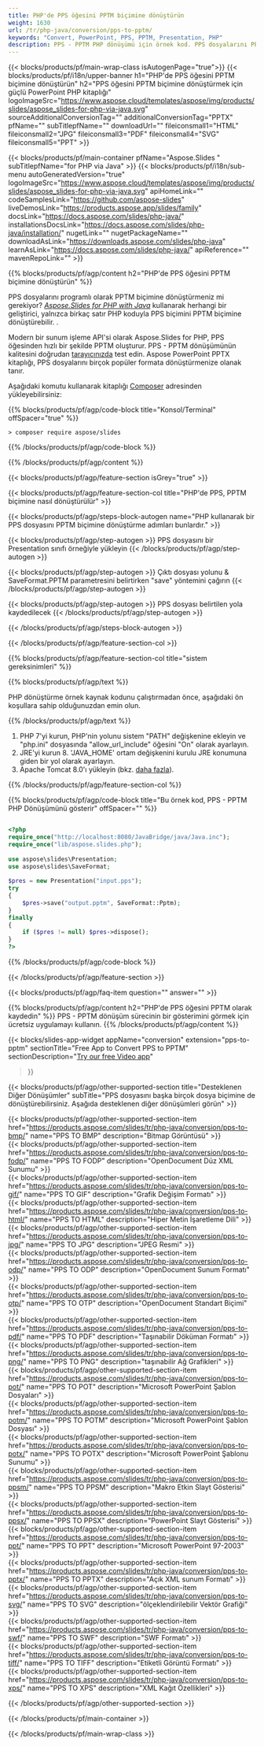```yaml
---
title: PHP'de PPS öğesini PPTM biçimine dönüştürün
weight: 1630
url: /tr/php-java/conversion/pps-to-pptm/ 
keywords: "Convert, PowerPoint, PPS, PPTM, Presentation, PHP"
description: PPS - PPTM PHP dönüşümü için örnek kod. PPS dosyalarını PPTM dosyalarına toplu olarak dönüştürmek için PowerPoint PHP API'sini kullanın.
---
```


{{< blocks/products/pf/main-wrap-class isAutogenPage="true">}}
{{< blocks/products/pf/i18n/upper-banner h1="PHP'de PPS öğesini PPTM biçimine dönüştürün" h2="PPS öğesini PPTM biçimine dönüştürmek için güçlü PowerPoint PHP kitaplığı" logoImageSrc="https://www.aspose.cloud/templates/aspose/img/products/slides/aspose_slides-for-php-via-java.svg" sourceAdditionalConversionTag="" additionalConversionTag="PPTX" pfName="" subTitlepfName="" downloadUrl="" fileiconsmall1="HTML" fileiconsmall2="JPG" fileiconsmall3="PDF" fileiconsmall4="SVG" fileiconsmall5="PPT" >}}

{{< blocks/products/pf/main-container pfName="Aspose.Slides " subTitlepfName="for PHP via Java" >}}
{{< blocks/products/pf/i18n/sub-menu autoGeneratedVersion="true" logoImageSrc="https://www.aspose.cloud/templates/aspose/img/products/slides/aspose_slides-for-php-via-java.svg" apiHomeLink="" codeSamplesLink="https://github.com/aspose-slides" liveDemosLink="https://products.aspose.app/slides/family" docsLink="https://docs.aspose.com/slides/php-java/" installationsDocsLink="https://docs.aspose.com/slides/php-java/installation/" nugetLink="" nugetPackageName="" downloadAsLink="https://downloads.aspose.com/slides/php-java" learnAsLink="https://docs.aspose.com/slides/php-java/" apiReference="" mavenRepoLink="" >}}

{{% blocks/products/pf/agp/content h2="PHP'de PPS öğesini PPTM biçimine dönüştürün" %}}

PPS dosyalarını programlı olarak PPTM biçimine dönüştürmeniz mi gerekiyor? [*Aspose.Slides for PHP with Java*](https://products.aspose.com/slides/tr/php-java/) kullanarak herhangi bir geliştirici, yalnızca birkaç satır PHP koduyla PPS biçimini PPTM biçimine dönüştürebilir. .

Modern bir sunum işleme API'si olarak Aspose.Slides for PHP, PPS öğesinden hızlı bir şekilde PPTM oluşturur. PPS - PPTM dönüşümünün kalitesini doğrudan [tarayıcınızda](https://products.aspose.app/slides/conversion) test edin. Aspose PowerPoint PPTX kitaplığı, PPS dosyalarını birçok popüler formata dönüştürmenize olanak tanır.

Aşağıdaki komutu kullanarak kitaplığı [Composer](https://packagist.org/packages/aspose/slides) adresinden yükleyebilirsiniz:

{{% blocks/products/pf/agp/code-block title="Konsol/Terminal" offSpacer="true" %}}

```console
> composer require aspose/slides 

```

{{% /blocks/products/pf/agp/code-block %}}

{{% /blocks/products/pf/agp/content %}}

{{< blocks/products/pf/agp/feature-section isGrey="true" >}}

{{< blocks/products/pf/agp/feature-section-col title="PHP'de PPS, PPTM biçimine nasıl dönüştürülür" >}}

{{< blocks/products/pf/agp/steps-block-autogen name="PHP kullanarak bir PPS dosyasını PPTM biçimine dönüştürme adımları bunlardır." >}}

{{< blocks/products/pf/agp/step-autogen >}}
PPS dosyasını bir Presentation sınıfı örneğiyle yükleyin
{{< /blocks/products/pf/agp/step-autogen >}}

{{< blocks/products/pf/agp/step-autogen >}}
Çıktı dosyası yolunu & SaveFormat.PPTM parametresini belirtirken "save" yöntemini çağırın
{{< /blocks/products/pf/agp/step-autogen >}}

{{< blocks/products/pf/agp/step-autogen >}}
PPS dosyası belirtilen yola kaydedilecek
{{< /blocks/products/pf/agp/step-autogen >}}

{{< /blocks/products/pf/agp/steps-block-autogen >}}

{{< /blocks/products/pf/agp/feature-section-col >}}

{{% blocks/products/pf/agp/feature-section-col title="sistem gereksinimleri" %}}

{{% blocks/products/pf/agp/text %}}

 PHP dönüştürme örnek kaynak kodunu çalıştırmadan önce, aşağıdaki ön koşullara sahip olduğunuzdan emin olun.

{{% /blocks/products/pf/agp/text %}}

1. PHP 7'yi kurun, PHP'nin yolunu sistem "PATH" değişkenine ekleyin ve "php.ini" dosyasında "allow_url_include" öğesini "On" olarak ayarlayın.
1. JRE'yi kurun 8. 'JAVA_HOME' ortam değişkenini kurulu JRE konumuna giden bir yol olarak ayarlayın.
1. Apache Tomcat 8.0'ı yükleyin (bkz. [daha fazla](https://docs.aspose.com/slides/php-java/installation/)). 

{{% /blocks/products/pf/agp/feature-section-col %}}

{{% blocks/products/pf/agp/code-block title="Bu örnek kod, PPS - PPTM PHP Dönüşümünü gösterir" offSpacer="" %}}

```php

<?php
require_once("http://localhost:8080/JavaBridge/java/Java.inc");
require_once("lib/aspose.slides.php");
 
use aspose\slides\Presentation;
use aspose\slides\SaveFormat;
 
$pres = new Presentation("input.pps");
try
{
    $pres->save("output.pptm", SaveFormat::Pptm);
}
finally
{
    if ($pres != null) $pres->dispose();
}
?>

```
{{% /blocks/products/pf/agp/code-block %}}

{{< /blocks/products/pf/agp/feature-section >}}

{{< blocks/products/pf/agp/faq-item question="" answer="" >}}
 
{{% blocks/products/pf/agp/content h2="PHP'de PPS öğesini PPTM olarak kaydedin" %}}
PPS - PPTM dönüşüm sürecinin bir gösterimini görmek için ücretsiz uygulamayı kullanın. 
{{% /blocks/products/pf/agp/content %}}

<!-- aboutfile Starts -->

{{< blocks/slides-app-widget 
appName="conversion"
extension="pps-to-pptm"
sectionTitle="Free App to Convert PPS to PPTM" 
sectionDescription="[Try our free Video app](https://products.aspose.app/slides/video/)" 
>}}

<!-- aboutfile Ends -->

{{< blocks/products/pf/agp/other-supported-section title="Desteklenen Diğer Dönüşümler" subTitle="PPS dosyasını başka birçok dosya biçimine de dönüştürebilirsiniz. Aşağıda desteklenen diğer dönüşümleri görün" >}}

{{< blocks/products/pf/agp/other-supported-section-item href="https://products.aspose.com/slides/tr/php-java/conversion/pps-to-bmp/" name="PPS TO BMP" description="Bitmap Görüntüsü" >}}  
{{< blocks/products/pf/agp/other-supported-section-item href="https://products.aspose.com/slides/tr/php-java/conversion/pps-to-fodp/" name="PPS TO FODP" description="OpenDocument Düz XML Sunumu" >}}  
{{< blocks/products/pf/agp/other-supported-section-item href="https://products.aspose.com/slides/tr/php-java/conversion/pps-to-gif/" name="PPS TO GIF" description="Grafik Değişim Formatı" >}}  
{{< blocks/products/pf/agp/other-supported-section-item href="https://products.aspose.com/slides/tr/php-java/conversion/pps-to-html/" name="PPS TO HTML" description="Hiper Metin İşaretleme Dili" >}}  
{{< blocks/products/pf/agp/other-supported-section-item href="https://products.aspose.com/slides/tr/php-java/conversion/pps-to-jpg/" name="PPS TO JPG" description="JPEG Resmi" >}}  
{{< blocks/products/pf/agp/other-supported-section-item href="https://products.aspose.com/slides/tr/php-java/conversion/pps-to-odp/" name="PPS TO ODP" description="OpenDocument Sunum Formatı" >}}  
{{< blocks/products/pf/agp/other-supported-section-item href="https://products.aspose.com/slides/tr/php-java/conversion/pps-to-otp/" name="PPS TO OTP" description="OpenDocument Standart Biçimi" >}}  
{{< blocks/products/pf/agp/other-supported-section-item href="https://products.aspose.com/slides/tr/php-java/conversion/pps-to-pdf/" name="PPS TO PDF" description="Taşınabilir Döküman Formatı" >}}  
{{< blocks/products/pf/agp/other-supported-section-item href="https://products.aspose.com/slides/tr/php-java/conversion/pps-to-png/" name="PPS TO PNG" description="taşınabilir Ağ Grafikleri" >}}  
{{< blocks/products/pf/agp/other-supported-section-item href="https://products.aspose.com/slides/tr/php-java/conversion/pps-to-pot/" name="PPS TO POT" description="Microsoft PowerPoint Şablon Dosyaları" >}}  
{{< blocks/products/pf/agp/other-supported-section-item href="https://products.aspose.com/slides/tr/php-java/conversion/pps-to-potm/" name="PPS TO POTM" description="Microsoft PowerPoint Şablon Dosyası" >}}  
{{< blocks/products/pf/agp/other-supported-section-item href="https://products.aspose.com/slides/tr/php-java/conversion/pps-to-potx/" name="PPS TO POTX" description="Microsoft PowerPoint Şablonu Sunumu" >}}  
{{< blocks/products/pf/agp/other-supported-section-item href="https://products.aspose.com/slides/tr/php-java/conversion/pps-to-ppsm/" name="PPS TO PPSM" description="Makro Etkin Slayt Gösterisi" >}}  
{{< blocks/products/pf/agp/other-supported-section-item href="https://products.aspose.com/slides/tr/php-java/conversion/pps-to-ppsx/" name="PPS TO PPSX" description="PowerPoint Slayt Gösterisi" >}}  
{{< blocks/products/pf/agp/other-supported-section-item href="https://products.aspose.com/slides/tr/php-java/conversion/pps-to-ppt/" name="PPS TO PPT" description="Microsoft PowerPoint 97-2003" >}}  
{{< blocks/products/pf/agp/other-supported-section-item href="https://products.aspose.com/slides/tr/php-java/conversion/pps-to-pptx/" name="PPS TO PPTX" description="Açık XML sunum Formatı" >}}  
{{< blocks/products/pf/agp/other-supported-section-item href="https://products.aspose.com/slides/tr/php-java/conversion/pps-to-svg/" name="PPS TO SVG" description="ölçeklendirilebilir Vektör Grafiği" >}}  
{{< blocks/products/pf/agp/other-supported-section-item href="https://products.aspose.com/slides/tr/php-java/conversion/pps-to-swf/" name="PPS TO SWF" description="SWF Formatı" >}}  
{{< blocks/products/pf/agp/other-supported-section-item href="https://products.aspose.com/slides/tr/php-java/conversion/pps-to-tiff/" name="PPS TO TIFF" description="Etiketli Görüntü Formatı" >}}  
{{< blocks/products/pf/agp/other-supported-section-item href="https://products.aspose.com/slides/tr/php-java/conversion/pps-to-xps/" name="PPS TO XPS" description="XML Kağıt Özellikleri" >}}  


{{< /blocks/products/pf/agp/other-supported-section >}}

{{< /blocks/products/pf/main-container >}}
    
{{< /blocks/products/pf/main-wrap-class >}}